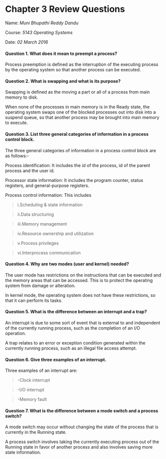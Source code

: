 # Chapter 3 Review Questions

Name: _Muni Bhupathi Reddy Dandu_

Course: _5143 Operating Systems_

Date: _02 March 2016_

#### Question 1. What does it mean to preempt a process?

Process preemption is defined as the interruption of the executing process by the operating system so that another process can be executed.


#### Question 2. What is swapping and what is its purpose?

Swapping is defined as the moving a part or all of a process from main memory to disk.

When none of the processes in main memory is in the Ready state, the operating system swaps one of the blocked processes out into disk into a suspend queue, so that another process may be brought into main memory to execute.

#### Question 3. List three general categories of information in a process control block.

The three general categories of information in a process control block are as follows:-

Process identification: It includes the id of the process, id of the parent process and the user id.

Processor state information: It includes the program counter, status registers, and general-purpose registers.

Process control information: This includes

>i.Scheduling & state information

>ii.Data structuring

>iii.Memory management

>iv.Resource ownership and utilization

>v.Process privileges

>vi.Interprocess communication

#### Question 4. Why are two modes (user and kernel) needed?

The user mode has restrictions on the instructions that can be executed and the memory areas that can be accessed. This is to protect the operating system from  damage or alteration.

In kernel mode, the operating system does not have these restrictions, so that it can perform its tasks.

#### Question 5. What is the difference between an interrupt and a trap?

An interrupt is due to some sort of event that is external to and independent of the currently running process, such as the completion of an I/O operation. 

A trap relates to an error or exception condition generated within the currently running process, such as an illegal file access attempt.

#### Question 6. Give three examples of an interrupt.

Three examples of an interrupt are:

>-Clock interrupt

>-I/O interrupt

>-Memory fault

#### Question 7. What is the difference between a mode switch and a process switch?

A mode switch may occur without changing the state of the process that is currently in the Running state.

A process switch involves taking the currently executing process out of the Running state in favor of another process and also involves saving more state information.
